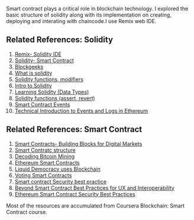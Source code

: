 Smart contract plays a critical role in blockchain technology. I explored the basic structure of solidity along with its implementation on creating, deploying and interating with chaincode.I use Remix web IDE. 

## Related References: Solidity
1. [Remix- Solidity IDE](https://remix-ide.readthedocs.io/en/latest/)
2. [Solidity- Smart Contract](https://solidity.readthedocs.io/en/develop/structure-of-a-contract.html#structure-state-variables)
3. [Blockgeeks](https://blockgeeks.com/guides/solidity/)
4. [What is solidity](https://blockonomi.com/solidity-guide/)
5. [Solidity functions, modifiers](https://www.youtube.com/watch?v=xWKq86PWG0o)
6. [Intro to Solidity](https://www.youtube.com/watch?v=KkN1O8TChbM)
7. [Learning Solidity (Data Types)](https://www.youtube.com/watch?v=8UhO3IKApSg)
8. [Solidity functions (assert, revert)](https://medium.com/blockchannel/the-use-of-revert-assert-and-require-in-solidity-and-the-new-revert-opcode-in-the-evm-1a3a7990e06e)
9. [Smart Contract Events](https://www.youtube.com/watch?v=L5Au5DY8eL4)
10. [Technical Introduction to Events and Logs in Ethereum](https://media.consensys.net/technical-introduction-to-events-and-logs-in-ethereum-a074d65dd61e)



## Related References: Smart Contract
1. [Smart Contracts- Building Blocks for Digital Markets](https://www.fon.hum.uva.nl/rob/Courses/InformationInSpeech/CDROM/Literature/LOTwinterschool2006/szabo.best.vwh.net/smart_contracts_2.html)
1. [Smart Contratc structure](https://ethdocs.org/en/latest/contracts-and-transactions/account-types-gas-and-transactions.html)
2. [Decoding Bitcoin Mining](https://medium.com/all-things-ledger/decoding-the-enigma-of-bitcoin-mining-f8b2697bc4e2)
3. [Ethereum Smart Contracts](https://medium.com/@k3no/ethereum-tokens-smart-contracts-80f639f5c46b)
4. [Liquid Democracy uses Blockchain](https://techcrunch.com/2018/02/24/liquid-democracy-uses-blockchain/)
5. [Voting Smart Contracts](https://soliditycookbook.com/voting/)
6. [Smart contract Security best practice](https://lightrains.com/blogs/smart-contract-best-practices-solidity)
7. [Beyond Smart Contract Best Practices for UX and Interoperability](https://medium.com/@maurelian/beyond-smart-contract-best-practices-for-ux-and-interoperability-6d94d27c1e0f)
8. [Ethereum Smart Contract Security Best Practices](https://consensys.github.io/smart-contract-best-practices/)


Most of the resources are accumulated from Coursera Blockchain: Smart Contract course.
